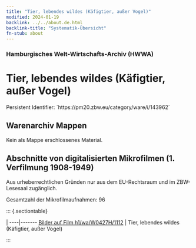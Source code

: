 ```yaml
---
title: "Tier, lebendes wildes (Käfigtier, außer Vogel)"
modified: 2024-01-19
backlink: ../../about.de.html
backlink-title: "Systematik-Übersicht"
fn-stub: about
---
```


### Hamburgisches Welt-Wirtschafts-Archiv (HWWA)

# Tier, lebendes wildes (Käfigtier, außer Vogel)

<div class="hint">Persistent Identifier: `https://pm20.zbw.eu/category/ware/i/143962`</div>







## Warenarchiv Mappen





Kein als Mappe erschlossenes Material.



<a id="filmsections" />

## Abschnitte von digitalisierten Mikrofilmen (1. Verfilmung 1908-1949)

<p>Aus urheberrechtlichen Gründen nur aus dem EU-Rechtsraum und im ZBW-Lesesaal zugänglich.</p>


<p>Gesamtzahl der Mikrofilmaufnahmen: 96</p>





::: {.sectiontable}

 | 
----|-------
<a class="btn" href="https://pm20.zbw.eu/film/h1/wa/W0427H/1112" rel="nofollow">Bilder auf Film h1/wa/W0427H/1112</a> | Tier, lebendes wildes (Käfigtier, außer Vogel)


:::
















